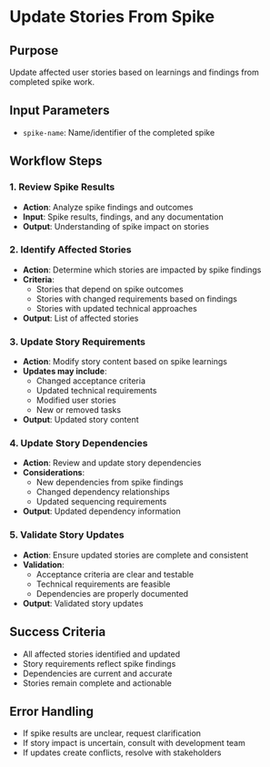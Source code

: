 # Update Stories From Spike

## Purpose
Update affected user stories based on learnings and findings from completed spike work.

## Input Parameters
- `spike-name`: Name/identifier of the completed spike

## Workflow Steps

### 1. Review Spike Results
- **Action**: Analyze spike findings and outcomes
- **Input**: Spike results, findings, and any documentation
- **Output**: Understanding of spike impact on stories

### 2. Identify Affected Stories
- **Action**: Determine which stories are impacted by spike findings
- **Criteria**:
  - Stories that depend on spike outcomes
  - Stories with changed requirements based on findings
  - Stories with updated technical approaches
- **Output**: List of affected stories

### 3. Update Story Requirements
- **Action**: Modify story content based on spike learnings
- **Updates may include**:
  - Changed acceptance criteria
  - Updated technical requirements
  - Modified user stories
  - New or removed tasks
- **Output**: Updated story content

### 4. Update Story Dependencies
- **Action**: Review and update story dependencies
- **Considerations**:
  - New dependencies from spike findings
  - Changed dependency relationships
  - Updated sequencing requirements
- **Output**: Updated dependency information

### 5. Validate Story Updates
- **Action**: Ensure updated stories are complete and consistent
- **Validation**:
  - Acceptance criteria are clear and testable
  - Technical requirements are feasible
  - Dependencies are properly documented
- **Output**: Validated story updates

## Success Criteria
- All affected stories identified and updated
- Story requirements reflect spike findings
- Dependencies are current and accurate
- Stories remain complete and actionable

## Error Handling
- If spike results are unclear, request clarification
- If story impact is uncertain, consult with development team
- If updates create conflicts, resolve with stakeholders
